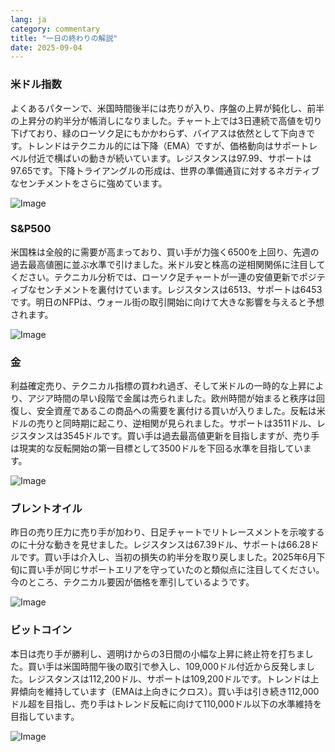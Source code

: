 ```yaml
---
lang: ja
category: commentary
title: "一日の終わりの解説"
date: 2025-09-04
---
```


### 米ドル指数

よくあるパターンで、米国時間後半には売りが入り、序盤の上昇が鈍化し、前半の上昇分の約半分が帳消しになりました。チャート上では3日連続で高値を切り下げており、緑のローソク足にもかかわらず、バイアスは依然として下向きです。トレンドはテクニカル的には下降（EMA）ですが、価格動向はサポートレベル付近で横ばいの動きが続いています。レジスタンスは97.99、サポートは97.65です。下降トライアングルの形成は、世界の準備通貨に対するネガティブなセンチメントをさらに強めています。

![Image](https://markleighedu.github.io/img/Sep-2025/04-Sep-2025/usdindex.jpg)

### S&P500

米国株は全般的に需要が高まっており、買い手が力強く6500を上回り、先週の過去最高値圏に並ぶ水準で引けました。米ドル安と株高の逆相関関係に注目してください。テクニカル分析では、ローソク足チャートが一連の安値更新でポジティブなセンチメントを裏付けています。レジスタンスは6513、サポートは6453です。明日のNFPは、ウォール街の取引開始に向けて大きな影響を与えると予想されます。

![Image](https://markleighedu.github.io/img/Sep-2025/04-Sep-2025/sp500.jpg)

### 金

利益確定売り、テクニカル指標の買われ過ぎ、そして米ドルの一時的な上昇により、アジア時間の早い段階で金属は売られました。欧州時間が始まると秩序は回復し、安全資産であるこの商品への需要を裏付ける買いが入りました。反転は米ドルの売りと同時期に起こり、逆相関が見られました。サポートは3511ドル、レジスタンスは3545ドルです。買い手は過去最高値更新を目指しますが、売り手は現実的な反転開始の第一目標として3500ドルを下回る水準を目指しています。

![Image](https://markleighedu.github.io/img/Sep-2025/04-Sep-2025/gold.jpg)

### ブレントオイル

昨日の売り圧力に売り手が加わり、日足チャートでリトレースメントを示唆するのに十分な動きを見せました。レジスタンスは67.39ドル、サポートは66.28ドルです。買い手は介入し、当初の損失の約半分を取り戻しました。2025年6月下旬に買い手が同じサポートエリアを守っていたのと類似点に注目してください。今のところ、テクニカル要因が価格を牽引しているようです。

![Image](https://markleighedu.github.io/img/Sep-2025/04-Sep-2025/brentoil.jpg)

### ビットコイン

本日は売り手が勝利し、週明けからの3日間の小幅な上昇に終止符を打ちました。買い手は米国時間午後の取引で参入し、109,000ドル付近から反発しました。レジスタンスは112,200ドル、サポートは109,200ドルです。トレンドは上昇傾向を維持しています（EMAは上向きにクロス）。買い手は引き続き112,000ドル超を目指し、売り手はトレンド反転に向けて110,000ドル以下の水準維持を目指しています。

![Image](https://markleighedu.github.io/img/Sep-2025/04-Sep-2025/bitcoin.jpg)

